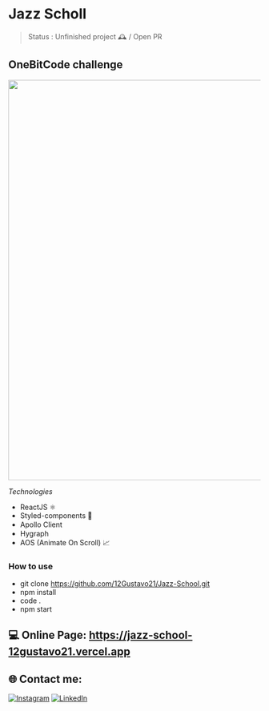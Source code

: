 # Jazz Scholl

> Status : Unfinished project 🕰️ / Open PR

## OneBitCode challenge

<img width ='800px' src ='./src/assets/gif/Recording.gif' />

*Technologies*

+ ReactJS ⚛️
+ Styled-components 💅
+ Apollo Client <img width ='15px' src ='https://www.apollographql.com/favicon.ico' />
+ Hygraph <img width ='15px' src ='https://app.hygraph.com/icon-700-r-48.png' />
+ AOS (Animate On Scroll) 📈

### How to use
 
 - git clone https://github.com/12Gustavo21/Jazz-School.git
 - npm install
 - code .
 - npm start
 
 ## 💻 Online Page: https://jazz-school-12gustavo21.vercel.app

## 🌐 Contact me:
[![Instagram](https://img.shields.io/badge/Instagram-%23E4405F.svg?logo=Instagram&logoColor=white)](https://instagram.com/gualmda) [![LinkedIn](https://img.shields.io/badge/LinkedIn-%230077B5.svg?logo=linkedin&logoColor=white)](https://www.linkedin.com/in/12gustavo21)
